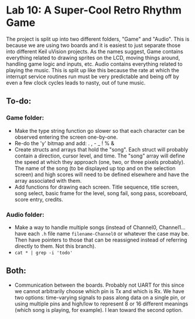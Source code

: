 # Lab 10: A Super-Cool Retro Rhythm Game

The project is split up into two different folders, "Game" and "Audio". This is because we are using two boards and it is easiest to just separate those into different Keil uVision projects. As the names suggest, Game contains everything related to drawing sprites on the LCD, moving things around, handling game logic and inputs, etc. Audio contains everything related to playing the music. This is split up like this because the rate at which the interrupt service routines run must be very predictable and being off by even a few clock cycles leads to nasty, out of tune music.

## To-do:
### Game folder:
* Make the type string function go slower so that each character can be observed entering the screen one-by-one.
* Re-do the 'y' bitmap and add: . , - \_ ! % &
* Create structs and arrays that hold the "song". Each struct will probably contain a direction, cursor level, and time. The "song" array will define the speed at which they approach (one, two, or three pixels probably). The name of the song (to be displayed up top and on the selection screen) and high scores will need to be defined elsewhere and have the array associated with them.
* Add functions for drawing each screen. Title sequence, title screen, song select, basic frame for the level, song fail, song pass, scoreboard, score entry, credits.
### Audio folder:
* Make a way to handle multiple songs (instead of Channel0, Channel1... have each `.h` file name `filename-Channel0` or whatever the case may be. Then have pointers to those that can be reassigned instead of referring directly to them. Not this branch).
* `cat * | grep -i 'todo'`
## Both:
* Communication between the boards. Probably not UART for this since we cannot arbitrarily choose which pin is Tx and which is Rx. We have two options: time-varying signals to pass along data on a single pin, or using multiple pins and high/low to represent 8 or 16 different meanings (which song is playing, for example). I lean toward the second option.
